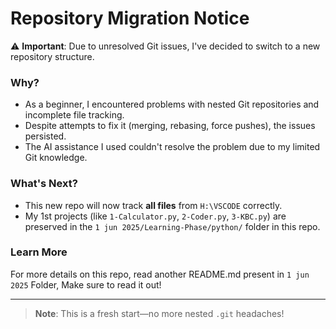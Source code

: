# Repository Migration Notice

⚠️ **Important**: Due to unresolved Git issues, I've decided to switch to a new repository structure.  

### Why?
- As a beginner, I encountered problems with nested Git repositories and incomplete file tracking.
- Despite attempts to fix it (merging, rebasing, force pushes), the issues persisted.
- The AI assistance I used couldn't resolve the problem due to my limited Git knowledge.

### What's Next?
- This new repo will now track **all files** from `H:\VSCODE` correctly.
- My 1st projects (like `1-Calculator.py`, `2-Coder.py`, `3-KBC.py`) are preserved in the `1 jun 2025/Learning-Phase/python/` folder in this repo.

### Learn More
For more details on this repo, read another README.md present in `1 jun 2025` Folder, Make sure to read it out!

---

> **Note**: This is a fresh start—no more nested `.git` headaches!
